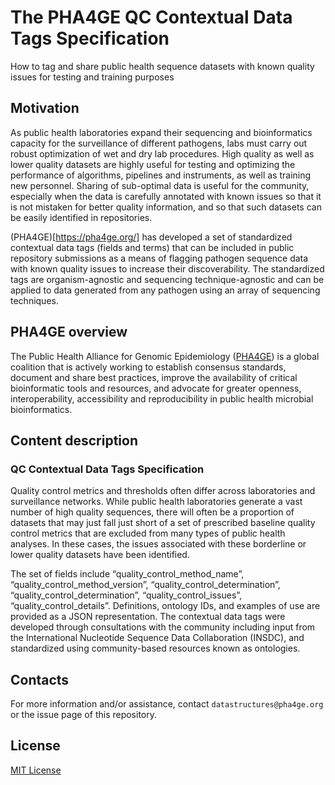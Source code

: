 # The PHA4GE QC Contextual Data Tags Specification
How to tag and share public health sequence datasets with known quality issues for testing and training purposes

## Motivation

As public health laboratories expand their sequencing and bioinformatics capacity for the surveillance of different pathogens, labs must carry out robust optimization of wet and dry lab procedures. High quality as well as lower quality datasets are highly useful for testing and optimizing the performance of algorithms, pipelines and instruments, as well as training new personnel. Sharing of sub-optimal data is useful for the community, especially when the data is carefully annotated with known issues so that it is not mistaken for better quality information, and so that such datasets can be easily identified in repositories. 

(PHA4GE)[https://pha4ge.org/] has developed a set of standardized contextual data tags (fields and terms) that can be included in public repository submissions as a means of flagging pathogen sequence data with known quality issues to increase their discoverability. The standardized tags are organism-agnostic and sequencing technique-agnostic and can be applied to data generated from any pathogen using an array of sequencing techniques.

## PHA4GE overview

The Public Health Alliance for Genomic Epidemiology ([PHA4GE](https://pha4ge.org)) is a global coalition that is actively working to establish consensus standards, document and share best practices, improve the availability of critical bioinformatic tools and resources, and advocate for greater openness, interoperability, accessibility and reproducibility in public health microbial bioinformatics.

## Content description

### QC Contextual Data Tags Specification

Quality control metrics and thresholds often differ across laboratories and surveillance networks. While public health laboratories generate a vast number of high quality sequences, there will often be a proportion of datasets that may just fall just short of a set of prescribed baseline quality control metrics that are excluded from many types of public health analyses. In these cases, the issues associated with these borderline or lower quality datasets have been identified.

The set of fields include “quality_control_method_name”, “quality_control_method_version”, “quality_control_determination”, “quality_control_determination”, “quality_control_issues”, “quality_control_details”. Definitions, ontology IDs, and examples of use are provided as a JSON representation. The contextual data tags were developed through consultations with the community including input from the International Nucleotide Sequence Data Collaboration (INSDC), and standardized using community-based resources known as ontologies.

## Contacts

For more information and/or assistance, contact `datastructures@pha4ge.org` or the issue page of this repository.

## License

[MIT License](https://github.com/pha4ge/contextual_data_QC_tags/blob/main/license)
